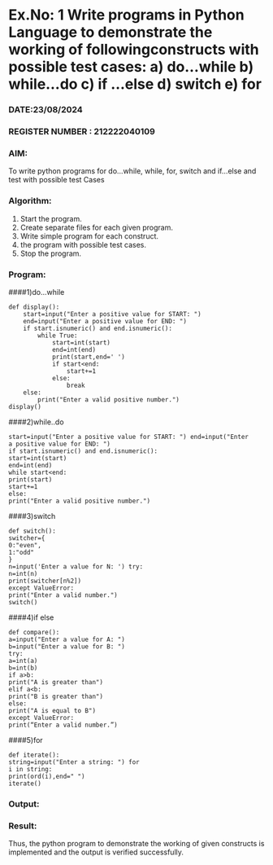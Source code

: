 # Ex.No: 1 Write programs in Python Language to demonstrate the working of followingconstructs with possible test cases: a) do…while b) while…do c) if …else d) switch e) for 

### DATE:23/08/2024                                                                       
### REGISTER NUMBER : 212222040109

### AIM:  
To write python programs for do…while, while, for, switch and if…else and test with possible test 
Cases 

### Algorithm:
1. Start the program.
2. Create separate files for each given program.
3. Write simple program for each construct.
4.  the program with possible test cases.
5. Stop the program.
### Program:
####1)do...while
```
def display(): 
    start=input("Enter a positive value for START: ") 
    end=input("Enter a positive value for END: ") 
    if start.isnumeric() and end.isnumeric(): 
        while True: 
            start=int(start) 
            end=int(end) 
            print(start,end=' ') 
            if start<end: 
                start+=1 
            else: 
                break 
    else: 
        print("Enter a valid positive number.")
display()
```
####2)while..do
```
start=input("Enter a positive value for START: ") end=input("Enter 
a positive value for END: ") 
if start.isnumeric() and end.isnumeric(): 
start=int(start) 
end=int(end) 
while start<end: 
print(start) 
start+=1 
else: 
print("Enter a valid positive number.")
```
####3)switch
```
def switch(): 
switcher={ 
0:"even", 
1:"odd" 
} 
n=input('Enter a value for N: ') try: 
n=int(n) 
print(switcher[n%2]) 
except ValueError: 
print("Enter a valid number.") 
switch()
```

####4)if else
```
def compare(): 
a=input("Enter a value for A: ") 
b=input("Enter a value for B: ") 
try: 
a=int(a) 
b=int(b) 
if a>b: 
print("A is greater than") 
elif a<b: 
print("B is greater than") 
else: 
print("A is equal to B") 
except ValueError: 
print(“Enter a valid number.”)
```
####5)for
```
def iterate(): 
string=input("Enter a string: ") for 
i in string: 
print(ord(i),end=" ") 
iterate()
```



### Output:







### Result:
Thus, the python program to demonstrate the working of given constructs is implemented and the output is verified successfully.


